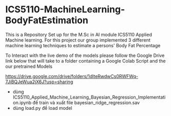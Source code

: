 # ICS5110-MachineLearning-BodyFatEstimation
This is a Repository Set up for the M.Sc in AI module ICS5110 Applied Machine learning. For this project our group implemented 3 different machine learning techniques to estimate a persons' Body Fat Percentage

To Interact with the live demo of the models please follow the Google Drive link below that will take to a folder containing a Google Colab Script and the our pretrained Models

https://drive.google.com/drive/folders/1dlteRwdwCs0RWFWq-7JiBQJeWua2jX6J?usp=sharing

- dùng ICS5110_Applied_Machine_Learning_Bayesian_Regression_Implementation.ipynb để train và xuất file bayesian_ridge_regression.sav
- dùng load.py để load model